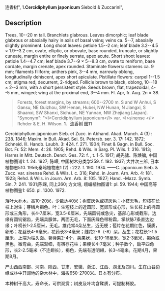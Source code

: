 连香树",
1.**Cercidiphyllum japonicum** Siebold & Zuccarini",

## Description
Trees, 10--20 m tall. Branchlets glabrous. Leaves dimorphic; leaf blade glabrous or abaxially hairy in axils of basal veins; veins ca. 5--7, abaxially slightly prominent. Long shoot leaves: petiole 1.5--2 cm; leaf blade 3.2--4.5 × 1.9--3.2 cm, ovate, elliptic, or obovate, base rounded, truncate, or slightly cuneate, margin entire or finely serrate, apex acute. Short shoot leaves: petiole 1.4--4.7 cm; leaf blade 3.7--9 × 5--8.3 cm, ovate to reniform, base cordate, margin crenate, apex rounded. Staminate flowers: stamens ca. 9 mm; filaments filiform; anthers pink, 3--4 mm, narrowly oblong, longitudinally dehiscent, apex short apiculate. Pistillate flowers: carpel 1--1.5 cm; stigma red, decurrent, 2-ridged. Follicle brown to black, oblong, 10--18 × 2--3 mm, with a short persistent style. Seeds brown, flat, trapezoidal, 4--5 mm, winged; wing at the proximal end, 3--4 mm. Fl. Apr, fr. Aug. 2n = 38.

> Forests, forest margins, by streams; 600--2700 m. S and W Anhui, S Gansu, NE Guizhou, SW Henan, Hubei, NW Hunan, N Jiangxi, S Shaanxi, SW Shanxi, Sichuan, NE Yunnan, NW Zhejiang [Japan].
  "Synonym": "&lt;I&gt;Cercidiphyllum japonicum&lt;/I&gt; var. &lt;I&gt;sinense &lt;/I&gt; Rehder &amp; E. H. Wilson.
**1．连香树 图11**

Cercidiphyllum japonicum Sieb. et Zucc. in Abhand. Akad. Munch. 4 (3) : 238. 1846; Maxim. in Bull. Akad. Sei. St. Petersb. ser. 3. 17: 142. 1872; Schneid. Ill. Handb. Laubh. 3: 424. f. 271. 1904; Finet & Gagn. in Bull. Soc. Bot. Fr. 52: Mem. 4: 26. 1905; Rehd. & Wils. in Sarg. Pl. Wils. 1: 316. 1913; Harms in Mitt. Deutsch. Dendr. Ges. 72: f. , t. 1-5. 1917; 胡先骕、陈焕镛, 中国植物图谱1: f. 24. 1927; 陈嵘, 中国树木分类学259. f. 192. 1937; 大井次三郎, 日本植物志510. 1956;秦岭植物志1 (2) : 222. f. 190. 1974. ——C. japonicum Sieb. & Zucc. var. sinense Rehd. & Wils. l. c. 316; Rehd. in Journ. Arn. Arb. 4: 181. 1923; Rehd. & Wils. in Journ. Arn. Arb. 8: 105. 1927; Hand. -Mazz. Symb. Sin. 7: 241. 1931;陈嵘, 同上260; 方文培, 峨嵋植物图谱1: pl. 59. 1944; 中国高等植物图鉴1: 650. pl. 1300. 1972.

落叶大乔木，高10-20米，少数达40米；树皮灰色或棕灰色；小枝无毛，短枝在长枝上对生；芽鳞片褐色。叶：生短枝上的近圆形、宽卵形或心形，生长枝上的椭圆形或三角形，长4-7厘米，宽3.5-6厘米，先端圆钝或急尖，基部心形或截形，边缘有圆钝锯齿，先端具腺体，两面无毛，下面灰绿色带粉霜，掌状脉7条直达边缘；叶柄长1-2.5厘米，无毛。雄花常4朵丛生，近无梗；苞片在花期红色，膜质，卵形；花丝长4-6毫米，花药长3-4毫米；雌花2-6（-8）朵，丛生；花柱长1-1.5厘米，上端为柱头面。蓇葖果2-4个，荚果状，长10-18毫米，宽2-3毫米，褐色或黑色，微弯曲，先端渐细，有宿存花柱；果梗长4-7毫米；种子数个，扁平四角形，长2-2.5毫米（不连翅长），褐色，先端有透明翅，长3-4毫米。花期4月，果期8月。

产山西西南部、河南、陕西、甘肃、安徽、浙江、江西、湖北及四川。生在山谷边缘或林中开阔地的杂木林中，海拔650-2700米。日本有分布。

本种树干高大，寿命长，可供观赏；树皮及叶均含鞣质，可提制栲胶。
